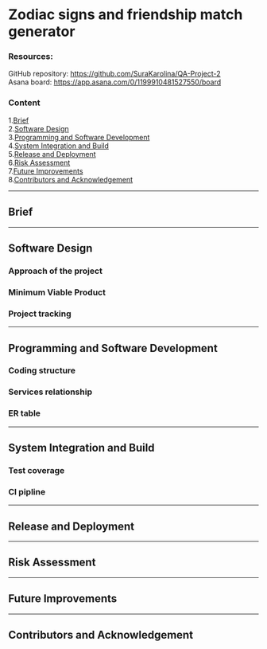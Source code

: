 # Zodiac signs and friendship match generator

### Resources:
GitHub repository: https://github.com/SuraKarolina/QA-Project-2<br />
Asana board: https://app.asana.com/0/1199910481527550/board

### Content
1.[Brief](#brief)<br />
2.[Software Design](#software-design)<br />
3.[Programming and Software Development](#programming-and-software-development)<br />
4.[System Integration and Build](#system-integration-and-build)<br />
5.[Release and Deployment](#release-and-deployment)<br />
6.[Risk Assessment](#risk-assessment)<br />
7.[Future Improvements](#future-improvements)<br />
8.[Contributors and Acknowledgement](#contributors-and-acknowledgement)<br />
***

## Brief


***
## Software Design

### Approach of the project

### Minimum Viable Product 

### Project tracking


***
## Programming and Software Development

### Coding structure

### Services relationship

### ER table



***
## System Integration and Build

### Test coverage 

### CI pipline

***
## Release and Deployment

***
## Risk Assessment


***
## Future Improvements

***
## Contributors and Acknowledgement

